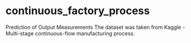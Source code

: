 # continuous_factory_process
Prediction of Output Measurements
The dataset was taken from Kaggle - Multi-stage continuous-flow manufacturing process.
